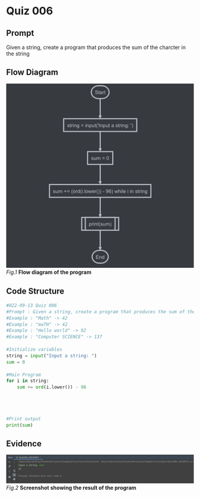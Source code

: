 # Quiz 006

## Prompt
Given a string, create a program that produces the sum of the charcter in the string

## Flow Diagram
![](Quiz006_FlowDiagram.jpg)
*Fig.1* **Flow diagram of the program**


## Code Structure 
```.py
#022-09-13 Quiz 006
#Prompt : Given a string, create a program that produces the sum of the charcter in the string
#Example : "Math" -> 42
#Example : "maTH" -> 42
#Example : "Hello world" -> 92
#Example : "Computer SCIENCE" -> 137

#Initialize variables
string = input("Input a string: ")
sum = 0

#Main Program
for i in string:
    sum += ord(i.lower()) - 96




#Print output
print(sum)
```

## Evidence
![](Quiz006_Evidence.jpg)
*Fig.2* **Screenshot showing the result of the program**
